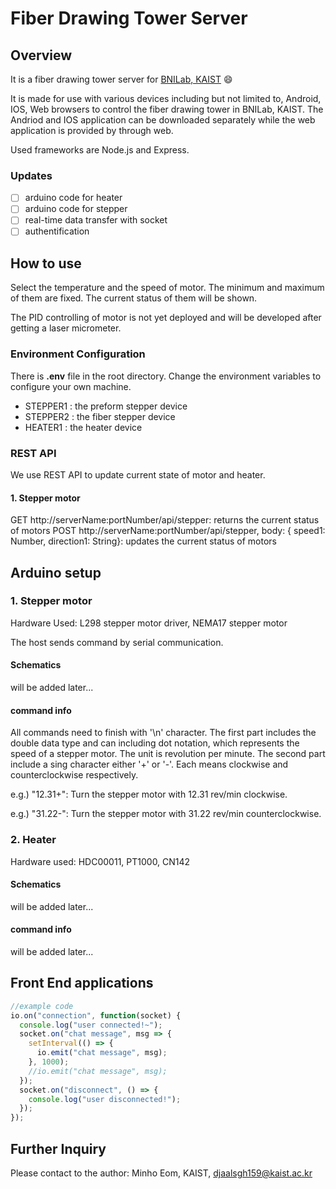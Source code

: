 # Fiber Drawing Tower Server

## Overview

It is a fiber drawing tower server for [BNILab, KAIST](https://www.bnilab.com/) :smile:

It is made for use with various devices including but not limited to, Android, IOS, Web browsers to control the fiber drawing tower in BNILab, KAIST. The Andriod and IOS application can be downloaded separately while the web application is provided by through web.

Used frameworks are Node.js and Express.

### Updates

- [ ] arduino code for heater
- [ ] arduino code for stepper
- [ ] real-time data transfer with socket
- [ ] authentification

## How to use

Select the temperature and the speed of motor.
The minimum and maximum of them are fixed.
The current status of them will be shown.

The PID controlling of motor is not yet deployed and will be developed after getting a laser micrometer.

### Environment Configuration

There is **.env** file in the root directory. Change the environment variables to configure your own machine.

- STEPPER1 : the preform stepper device
- STEPPER2 : the fiber stepper device
- HEATER1 : the heater device

### REST API

We use REST API to update current state of motor and heater.

#### 1. Stepper motor

GET http://serverName:portNumber/api/stepper: returns the current status of motors
POST http://serverName:portNumber/api/stepper, body: { speed1: Number, direction1: String}: updates the current status of motors

## Arduino setup

### 1. Stepper motor

Hardware Used: L298 stepper motor driver, NEMA17 stepper motor

The host sends command by serial communication.

#### Schematics

will be added later...

#### command info

All commands need to finish with '\n' character. The first part includes the double data type and can including dot notation, which represents the speed of a stepper motor. The unit is revolution per minute. The second part include a sing character either '+' or '-'. Each means clockwise and counterclockwise respectively.

e.g.) "12.31+": Turn the stepper motor with 12.31 rev/min clockwise.

e.g.) "31.22-": Turn the stepper motor with 31.22 rev/min counterclockwise.

### 2. Heater

Hardware used: HDC00011, PT1000, CN142

#### Schematics

will be added later...

#### command info

will be added later...

## Front End applications

```javascript
//example code
io.on("connection", function(socket) {
  console.log("user connected!~");
  socket.on("chat message", msg => {
    setInterval(() => {
      io.emit("chat message", msg);
    }, 1000);
    //io.emit("chat message", msg);
  });
  socket.on("disconnect", () => {
    console.log("user disconnected!");
  });
});
```

## Further Inquiry

Please contact to the author: Minho Eom, KAIST, djaalsgh159@kaist.ac.kr
